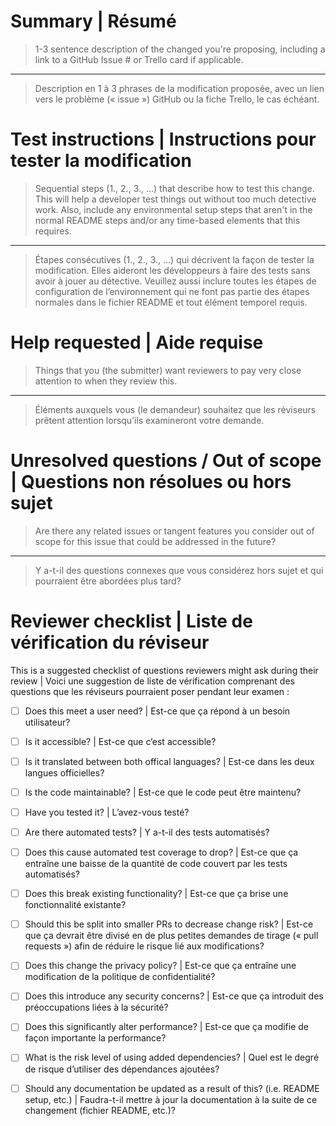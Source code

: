 # Summary | Résumé

> 1-3 sentence description of the changed you're proposing, including a link to a GitHub Issue # or Trello card if applicable.

---

> Description en 1 à 3 phrases de la modification proposée, avec un lien vers le problème (« issue ») GitHub ou la fiche Trello, le cas échéant.

# Test instructions | Instructions pour tester la modification

> Sequential steps (1., 2., 3., ...) that describe how to test this change. This will help a developer test things out without too much detective work. Also, include any environmental setup steps that aren't in the normal README steps and/or any time-based elements that this requires.

---

> Étapes consécutives (1., 2., 3., …) qui décrivent la façon de tester la modification. Elles aideront les développeurs à faire des tests sans avoir à jouer au détective. Veuillez aussi inclure toutes les étapes de configuration de l’environnement qui ne font pas partie des étapes normales dans le fichier README et tout élément temporel requis.

# Help requested | Aide requise

> Things that you (the submitter) want reviewers to pay very close attention to when they review this.

---

> Éléments auxquels vous (le demandeur) souhaitez que les réviseurs prêtent attention lorsqu’ils examineront votre demande.

# Unresolved questions / Out of scope | Questions non résolues ou hors sujet

> Are there any related issues or tangent features you consider out of scope for this issue that could be addressed in the future?

---

> Y a-t-il des questions connexes que vous considérez hors sujet et qui pourraient être abordées plus tard?

# Reviewer checklist | Liste de vérification du réviseur

This is a suggested checklist of questions reviewers might ask during their review | Voici une suggestion de liste de vérification comprenant des questions que les réviseurs pourraient poser pendant leur examen :


- [ ] Does this meet a user need? | Est-ce que ça répond à un besoin utilisateur?
- [ ] Is it accessible? | Est-ce que c’est accessible?
- [ ] Is it translated between both offical languages? | Est-ce dans les deux langues officielles?
- [ ] Is the code maintainable? | Est-ce que le code peut être maintenu?
- [ ] Have you tested it? | L’avez-vous testé?
- [ ] Are there automated tests? | Y a-t-il des tests automatisés?
- [ ] Does this cause automated test coverage to drop? | Est-ce que ça entraîne une baisse de la quantité de code couvert par les tests automatisés?
- [ ] Does this break existing functionality? | Est-ce que ça brise une fonctionnalité existante?
- [ ] Should this be split into smaller PRs to decrease change risk? | Est-ce que ça devrait être divisé en de plus petites demandes de tirage (« pull requests ») afin de réduire le risque lié aux modifications?
- [ ] Does this change the privacy policy? | Est-ce que ça entraîne une modification de la politique de confidentialité?
- [ ] Does this introduce any security concerns? | Est-ce que ça introduit des préoccupations liées à la sécurité?
- [ ] Does this significantly alter performance? | Est-ce que ça modifie de façon importante la performance?
- [ ] What is the risk level of using added dependencies? | Quel est le degré de risque d’utiliser des dépendances ajoutées?
- [ ] Should any documentation be updated as a result of this? (i.e. README setup, etc.) | Faudra-t-il mettre à jour la documentation à la suite de ce changement (fichier README, etc.)?


